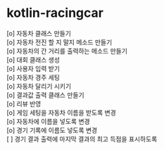 # kotlin-racingcar

[o] 자동차 클래스 만들기<br/>
[o] 자동차 전진 할 지 말지 메소드 만들기<br/>
[o] 자동차의 간 거리를 출력하는 메소드 만들기<br/>
[o] 대회 클래스 생성<br/>
[o] 사용자 입력 받기<br/>
[o] 자동차 경주 세팅<br/>
[o] 자동차 달리기 시키기<br/>
[o] 결과값 출력 클래스 만들기<br/>
[o] 리뷰 반영<br/>
[o] 게임 세팅을 자동차 이름을 받도록 변경<br/>
[o] 자동차에 이름을 넣도록 변경<br/>
[o] 경기 기록에 이름도 넣도록 변경<br/>
[ ] 경기 결과 출력에 마지막 결과의 최고 득점을 표시하도록<br/>
